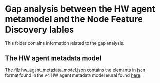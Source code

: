 # Gap analysis between the HW agent metamodel and the Node Feature Discovery lables
This folder contains information related to the gap analysis.

## The HW agent metadata model
The file hw_agent_metadata_model.json contains the elements in json format found in the v4 HW agent metadata model mural found [here]([https://link-url-here.org](https://app.mural.co/t/iti1211/m/iti1211/1700755468143/3ec0180dcadfdb820520d34e8f6b16e3e877252b?sender=5a46dd89-6989-44b8-a18a-b0faa92d622d)).
